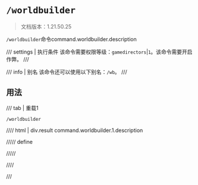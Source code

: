 # `/worldbuilder`

> 文档版本：1.21.50.25

`/worldbuilder`命令command.worldbuilder.description

/// settings | 执行条件
该命令需要权限等级：`gamedirectors`|`1`。该命令需要开启作弊。
///

/// info | 别名
该命令还可以使用以下别名：`/wb`。
///

## 用法

/// tab | 重载1
```mcfunction
/worldbuilder
```

//// html | div.result
command.worldbuilder.1.description

///// define

/////

////

///
